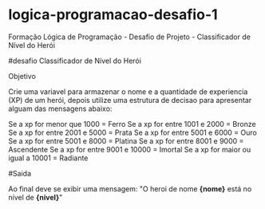 # logica-programacao-desafio-1
Formação Lógica de Programação - Desafio de Projeto - Classificador de Nível do Herói

#desafio Classificador de Nível do Herói

Objetivo

Crie uma variavel para armazenar o nome e a quantidade de experiencia (XP) de um herói, 
depois utilize uma estrutura de decisao para apresentar alguam das mensagens abaixo:

Se a xp for menor que 1000 = Ferro
Se a xp for entre 1001 e 2000 = Bronze
Se a xp for entre 2001 e 5000 = Prata 
Se a xp for entre 5001 e 6000 = Ouro
Se a xp for entre 5001 e 8000 = Platina 
Se a xp for entre 8001 e 9000 = Ascendente 
Se a xp for entre 9001 e 10000 = Imortal 
Se a xp for maior ou igual a 10001 = Radiante

#Saida

Ao final deve se exibir uma mensagem: 
"O heroi de nome **{nome}** está no nível de **{nivel}**"
